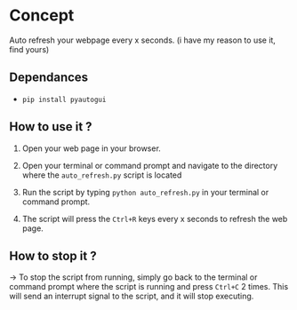 # Concept

Auto refresh your webpage every x seconds. (i have my reason to use it, find yours)

## Dependances

- `pip install pyautogui`

## How to use it ?

1. Open your web page in your browser.

2. Open your terminal or command prompt and navigate to the directory where the `auto_refresh.py` script is located

3. Run the script by typing `python auto_refresh.py` in your terminal or command prompt.

4. The script will press the `Ctrl+R` keys every x seconds to refresh the web page.

## How to stop it ?

-> To stop the script from running, simply go back to the terminal or command prompt where the script is running and press `Ctrl+C` 2 times. This will send an interrupt signal to the script, and it will stop executing.